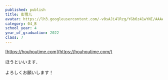 ```yaml
---
published: publish
title: 彭雪儿
avatar: https://lh3.googleusercontent.com/-v0sAJi4lRzg/YGb6z41wYNI/AAAAAAAAUwA/Kt55C1sUeXMXv8oor7q6KlA8M_5ymuQjQCE0YBhgLKroEAL1Ocqz3J0DipIWvs9j0SFrgtjPUgaRSmIxavDoY_uV8OrYhkMVn-ZSb5UNsYfLgIH3400FOa7UI_83QuTAv8sQB2IYUJ4Z--cp1x4ETSmBh2IBxVMkpoKLC07Bgnxf1UEThaM2b47dSflJ2k5KiruSw--4qvz6PE6Kg11GhOvBLYZognZTPMRiJXcpZfI3qnqkVWGJ25ueSfwP23AFKwvNDy86Zwv41cT3HhYluTkrCPM0ZYTGBwKp7n2HC9NNlCfeHFKd9kyCqa7Foke4dJGOEfosrXoZZFUsILw6sUlwFum0AKp5OoXRK7XOVk3ttV98ey4wVUgG4LHi4uyO0JY20YqwypoxIxxAl7eZ4xgPYipBmvt80kQqxaXi5ddgWdInKse6YzSncqf3y3SUN1sKGMQTTKjFVRoqLhmoR8-RXyB5AgBcyjmkheZijohafvDLC8UOoZMoMRv0qELpejeXSNFCDEvwHKp11wwuA3j-uMCXTh9d8yvM5rdKxAFau3HqNIqzQWqzssnzSgFLR5XJ13nZl8zPsb9F5xUxBMt-QuwCNy1QLN8j2TZxEDs61o9s0YrjNVPpN9t5Bbko4cEi77tgQh7ECIO9rgo0fd4CPFTRaxR6XP5K7WUdXY0RekTQKgji2KMCQBlPV5LaD-6U_fCXyY6wEcZT0OkrkWT8HEiT922gVxQ5QygQIZ_3a3PlkY74AWpMN_7h2ShxkQlb_Dc29CrtU6KVsnhP9JqR2MOxRtpZECVVqMKb4m4MG/iOS%2B%25E3%2581%25AE%25E7%2594%25BB%25E5%2583%258F.jpg
category: 04_B
school_year: 4
year_of_graduation: 2022
class: 7
---
```

[](https://houhoutime.com)[https://houhoutime.com](https://houhoutime.com/)

ほうといいます．

よろしくお願いします！